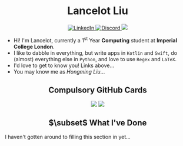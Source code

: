 <h1 align="center"> Lancelot Liu </h1>

<div align="center">
  <a href="https://www.linkedin.com/in/hongmingliu/">
    <img src="https://img.shields.io/badge/LinkedIn-blue?logo=linkedin&logoColor=white" alt="LinkedIn"/>
  </a>
  <a href="https://discordapp.com/users/627252764593881095">
    <img src="https://img.shields.io/badge/Discord-black?logo=discord&logoColor=white" alt="Discord"/>
  </a>
  <img src="https://komarev.com/ghpvc/?username=lancylot2004&color=blueviolet&label=self.profileMisclickCount">
</div>

- Hi! I'm Lancelot, currently a 1<sup>st</sup> Year **Computing** student at **Imperial College London**.
- I like to dabble in everything, but write apps in `Kotlin` and `Swift`, do (almost) everything else in `Python`, and love to use `Regex` and `LaTeX`.
- I'd love to get to know you! Links above...
- You may know me as _Hongming Liu_...

<h2 align="center"> Compulsory GitHub Cards </h2>
<div align="center">
  <picture>
    <source
      srcset="https://github-readme-stats-two-cyan-58.vercel.app/api?username=lancylot2004&show_icons=true&include_all_commits=true&hide_rank=true&hide_border=true&line_height=26&theme=github_dark"
      media="(prefers-color-scheme: dark)"
    />
    <source
      srcset="https://github-readme-stats-two-cyan-58.vercel.app/api?username=lancylot2004&show_icons=true&include_all_commits=true&hide_rank=true&hide_border=true&line_height=26&theme=github_light"
      media="(prefers-color-scheme: light), (prefers-color-scheme: no-preference)"
    />
    <img align="top" src="https://github-readme-stats.vercel.app/api?username=lancylot2004&show_icons=true&include_all_commits=true&hide_rank=true&hide_border=true&line_height=26" />
  </picture>
  <picture>
    <source
      srcset="https://github-readme-stats-two-cyan-58.vercel.app/api/top-langs/?username=lancylot2004&show_icons=true&langs_count=3&hide_border=true&theme=github_dark"
      media="(prefers-color-scheme: dark)"
    />
    <source
      srcset="https://github-readme-stats-two-cyan-58.vercel.app/api/top-langs/?username=lancylot2004&show_icons=true&langs_count=3&hide_border=true&theme=github_light"
      media="(prefers-color-scheme: light), (prefers-color-scheme: no-preference)"
    />
    <img align="top" src="https://github-readme-stats.vercel.app/api/top-langs/?username=lancylot2004&show_icons=true&langs_count=3&hide_border=true" />
  </picture>
</div>

<h2 align="center"> $\subset$ What I've Done </h2>

I haven't gotten around to filling this section in yet...



